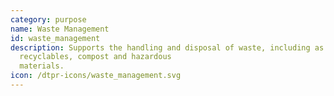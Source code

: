 ```yaml
---
category: purpose
name: Waste Management
id: waste_management
description: Supports the handling and disposal of waste, including as
  recyclables, compost and hazardous
  materials.
icon: /dtpr-icons/waste_management.svg
---
```

